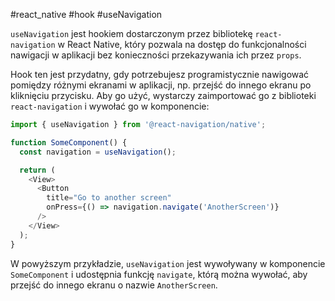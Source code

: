 #react_native  #hook #useNavigation

`useNavigation` jest hookiem dostarczonym przez bibliotekę `react-navigation` w React Native, który pozwala na dostęp do funkcjonalności nawigacji w aplikacji bez konieczności przekazywania ich przez `props`.

Hook ten jest przydatny, gdy potrzebujesz programistycznie nawigować pomiędzy różnymi ekranami w aplikacji, np. przejść do innego ekranu po kliknięciu przycisku. Aby go użyć, wystarczy zaimportować go z biblioteki `react-navigation` i wywołać go w komponencie:
```javascript
import { useNavigation } from '@react-navigation/native';

function SomeComponent() {
  const navigation = useNavigation();

  return (
    <View>
      <Button
        title="Go to another screen"
        onPress={() => navigation.navigate('AnotherScreen')}
      />
    </View>
  );
}

```
W powyższym przykładzie, `useNavigation` jest wywoływany w komponencie `SomeComponent` i udostępnia funkcję `navigate`, którą można wywołać, aby przejść do innego ekranu o nazwie `AnotherScreen`.
